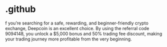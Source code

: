 # .github
f you’re searching for a safe, rewarding, and beginner-friendly crypto exchange, Deepcoin is an excellent choice. By using the referral code 9094148, you unlock a $5,000 bonus and 50% trading fee discount, making your trading journey more profitable from the very beginning.

